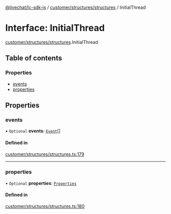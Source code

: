 [@livechat/lc-sdk-js](../README.md) / [customer/structures/structures](../modules/customer_structures_structures.md) / InitialThread

# Interface: InitialThread

[customer/structures/structures](../modules/customer_structures_structures.md).InitialThread

## Table of contents

### Properties

- [events](customer_structures_structures.InitialThread.md#events)
- [properties](customer_structures_structures.InitialThread.md#properties)

## Properties

### events

• `Optional` **events**: [`Event`](../modules/customer_structures_events.md#event)[]

#### Defined in

[customer/structures/structures.ts:179](https://github.com/livechat/lc-sdk-js/blob/5f5afdd/src/customer/structures/structures.ts#L179)

___

### properties

• `Optional` **properties**: [`Properties`](customer_structures_structures.Properties.md)

#### Defined in

[customer/structures/structures.ts:180](https://github.com/livechat/lc-sdk-js/blob/5f5afdd/src/customer/structures/structures.ts#L180)
